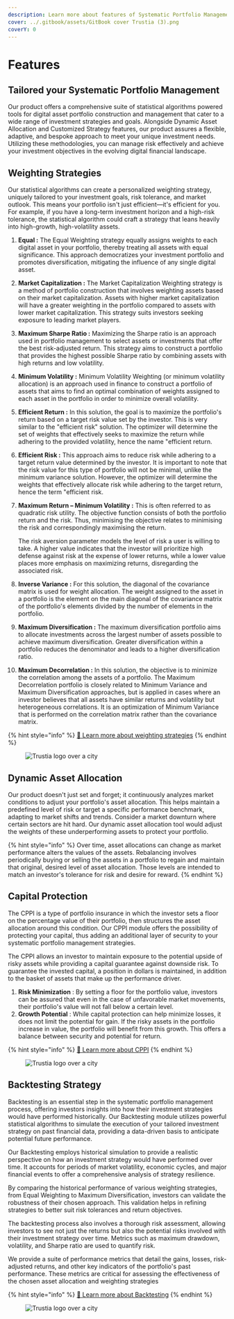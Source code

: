 ```yaml
---
description: Learn more about features of Systematic Portfolio Management
cover: ../.gitbook/assets/GitBook cover Trustia (3).png
coverY: 0
---
```


# Features

## Tailored your Systematic Portfolio Management

Our product offers a comprehensive suite of statistical algorithms powered tools for digital asset portfolio construction and management that cater to a wide range of investment strategies and goals. Alongside Dynamic Asset Allocation and Customized Strategy features, our product assures a flexible, adaptive, and bespoke approach to meet your unique investment needs. Utilizing these methodologies, you can manage risk effectively and achieve your investment objectives in the evolving digital financial landscape.

## Weighting Strategies

Our statistical algorithms can create a personalized weighting strategy, uniquely tailored to your investment goals, risk tolerance, and market outlook. This means your portfolio isn't just efficient—it's efficient for you. For example, if you have a long-term investment horizon and a high-risk tolerance, the statistical algorithm could craft a strategy that leans heavily into high-growth, high-volatility assets.

1. **Equal :** The Equal Weighting strategy equally assigns weights to each digital asset in your portfolio, thereby treating all assets with equal significance. This approach democratizes your investment portfolio and promotes diversification, mitigating the influence of any single digital asset.
2. **Market Capitalization :** The Market Capitalization Weighting strategy is a method of portfolio construction that involves weighting assets based on their market capitalization. Assets with higher market capitalization will have a greater weighting in the portfolio compared to assets with lower market capitalization. This strategy suits investors seeking exposure to leading market players.
3. **Maximum Sharpe Ratio :** Maximizing the Sharpe ratio is an approach used in portfolio management to select assets or investments that offer the best risk-adjusted return. This strategy aims to construct a portfolio that provides the highest possible Sharpe ratio by combining assets with high returns and low volatility.
4. **Minimum Volatility :** Minimum Volatility Weighting (or minimum volatility allocation) is an approach used in finance to construct a portfolio of assets that aims to find an optimal combination of weights assigned to each asset in the portfolio in order to minimize overall volatility.
5. **Efficient Return :** In this solution, the goal is to maximize the portfolio's return based on a target risk value set by the investor. This is very similar to the "efficient risk" solution. The optimizer will determine the set of weights that effectively seeks to maximize the return while adhering to the provided volatility, hence the name "efficient return.&#x20;
6. **Efficient Risk :** This approach aims to reduce risk while adhering to a target return value determined by the investor. It is important to note that the risk value for this type of portfolio will not be minimal, unlike the minimum variance solution. However, the optimizer will determine the weights that effectively allocate risk while adhering to the target return, hence the term "efficient risk.&#x20;
7.  **Maximum Return – Minimum Volatility :** This is often referred to as quadratic risk utility. The objective function consists of both the portfolio return and the risk. Thus, minimising the objective relates to minimising the risk and correspondingly maximising the return. &#x20;

    The risk aversion parameter models the level of risk a user is willing to take. A higher value indicates that the investor will prioritize high defense against risk at the expense of lower returns, while a lower value places more emphasis on maximizing returns, disregarding the associated risk.&#x20;
8. **Inverse Variance :** For this solution, the diagonal of the covariance matrix is used for weight allocation. The weight assigned to the asset in a portfolio is the element on the main diagonal of the covariance matrix of the portfolio's elements divided by the number of elements in the portfolio.&#x20;
9. **Maximum Diversification :** The maximum diversification portfolio aims to allocate investments across the largest number of assets possible to achieve maximum diversification. Greater diversification within a portfolio reduces the denominator and leads to a higher diversification ratio.&#x20;
10. **Maximum Decorrelation :** In this solution, the objective is to minimize the correlation among the assets of a portfolio. The Maximum Decorrelation portfolio is closely related to Minimum Variance and Maximum Diversification approaches, but is applied in cases where an investor believes that all assets have similar returns and volatility but heterogeneous correlations. It is an optimization of Minimum Variance that is performed on the correlation matrix rather than the covariance matrix.&#x20;

{% hint style="info" %}
[🔗 Learn more about weighting strategies](strategies/)
{% endhint %}

<figure><img src="../.gitbook/assets/Capture d’écran 2023-12-19 à 18.47.06.png" alt="Trustia logo over a city"><figcaption></figcaption></figure>

## **Dynamic Asset Allocation**&#x20;

Our product doesn't just set and forget; it continuously analyzes market conditions to adjust your portfolio's asset allocation. This helps maintain a predefined level of risk or target a specific performance benchmark, adapting to market shifts and trends. Consider a market downturn where certain sectors are hit hard. Our dynamic asset allocation tool would adjust the weights of these underperforming assets to protect your portfolio.

{% hint style="info" %}
Over time, asset allocations can change as market performance alters the values of the assets. Rebalancing involves periodically buying or selling the assets in a portfolio to regain and maintain that original, desired level of asset allocation. Those levels are intended to match an investor's tolerance for risk and desire for reward.
{% endhint %}

## Capital Protection

The CPPI is a type of portfolio insurance in which the investor sets a floor on the percentage value of their portfolio, then structures the asset allocation around this condition. Our CPPI module offers the possibility of protecting your capital, thus adding an additional layer of security to your systematic portfolio management strategies.

The CPPI allows an investor to maintain exposure to the potential upside of risky assets while providing a capital guarantee against downside risk. To guarantee the invested capital, a position in dollars is maintained, in addition to the basket of assets that make up the performance driver.

1. **Risk Minimization** : By setting a floor for the portfolio value, investors can be assured that even in the case of unfavorable market movements, their portfolio's value will not fall below a certain level.&#x20;
2. **Growth Potential** : While capital protection can help minimize losses, it does not limit the potential for gain. If the risky assets in the portfolio increase in value, the portfolio will benefit from this growth. This offers a balance between security and potential for return.

{% hint style="info" %}
[🔗 Learn more about CPPI](capital-protection.md)
{% endhint %}

<figure><img src="../.gitbook/assets/Capture d’écran 2023-12-19 à 18.44.28.png" alt="Trustia logo over a city"><figcaption></figcaption></figure>

## Backtesting Strategy

Backtesting is an essential step in the systematic portfolio management process, offering investors insights into how their investment strategies would have performed historically. Our Backtesting module utilizes powerful statistical algorithms to simulate the execution of your tailored investment strategy on past financial data, providing a data-driven basis to anticipate potential future performance.

Our Backtesting employs historical simulation to provide a realistic perspective on how an investment strategy would have performed over time. It accounts for periods of market volatility, economic cycles, and major financial events to offer a comprehensive analysis of strategy resilience.

By comparing the historical performance of various weighting strategies, from Equal Weighting to Maximum Diversification, investors can validate the robustness of their chosen approach. This validation helps in refining strategies to better suit risk tolerances and return objectives.

The backtesting process also involves a thorough risk assessment, allowing investors to see not just the returns but also the potential risks involved with their investment strategy over time. Metrics such as maximum drawdown, volatility, and Sharpe ratio are used to quantify risk.

We provide a suite of performance metrics that detail the gains, losses, risk-adjusted returns, and other key indicators of the portfolio's past performance. These metrics are critical for assessing the effectiveness of the chosen asset allocation and weighting strategies

{% hint style="info" %}
[🔗 Learn more about Backtesting](../risk-management/backtesting-strategies/)
{% endhint %}

<figure><img src="../.gitbook/assets/Capture d’écran 2023-12-19 à 18.42.18.png" alt="Trustia logo over a city"><figcaption></figcaption></figure>
